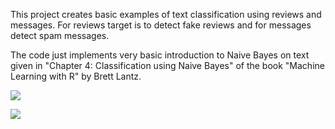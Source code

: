 This project creates basic examples of text classification using reviews and messages. For reviews target is to detect fake reviews and for messages detect spam messages.

The code just implements very basic introduction to Naive Bayes on text given in "Chapter 4: Classification using Naive Bayes" of the book "Machine Learning with R" by Brett Lantz.

![](..\README_files/figure-markdown_github/unnamed-chunk-1-1.png)

![](..\README_files/figure-markdown_github/unnamed-chunk-2-1.png)
